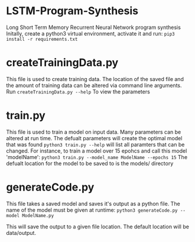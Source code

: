 # LSTM-Program-Synthesis
Long Short Term Memory Recurrent Neural Network program synthesis
Initally, create a python3 virtual environment, activate it and run:
`pip3 install -r requirements.txt` 

# createTrainingData.py
This file is used to create training data. The location of the saved file and the amount of training data can be altered via command line arguments. Run `createTrainingData.py --help` To view the parameters

# train.py
This file is used to train a model on input data. Many parameters can be altered at run time. The defualt parameters will create the optimal model that was found
`python3 train.py --help` will list all paramters that can be changed. 
For instance, to train a model over 15 epohcs and call this model 'modelName':
`python3 train.py --model_name ModelName --epochs 15`
The defualt location for the model to be saved to is the models/ directory
# generateCode.py
This file takes a saved model and saves it's output as a python file.
The name of the model must be given at runtime:
`python3 generateCode.py --model ModelName.py`

This will save the output to a given file location. The default location will be data/output.
